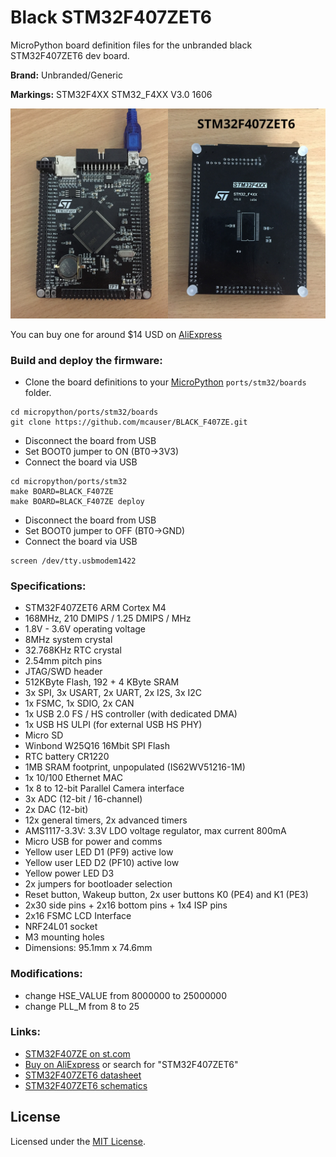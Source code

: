 # Black STM32F407ZET6

MicroPython board definition files for the unbranded black STM32F407ZET6 dev board.

**Brand:** Unbranded/Generic

**Markings:** STM32F4XX STM32_F4XX V3.0 1606

![board](docs/STM32F407ZET6.jpg)

You can buy one for around $14 USD on [AliExpress](https://www.aliexpress.com/item/Free-shipping-STM32F407ZET6-development-board-M4-STM32F4-core-board-arm-development-board-cortex-M4/32689262341.html)

### Build and deploy the firmware:

* Clone the board definitions to your [MicroPython](https://github.com/micropython/micropython) `ports/stm32/boards` folder.

```
cd micropython/ports/stm32/boards
git clone https://github.com/mcauser/BLACK_F407ZE.git
```

* Disconnect the board from USB
* Set BOOT0 jumper to ON (BT0->3V3)
* Connect the board via USB

```
cd micropython/ports/stm32
make BOARD=BLACK_F407ZE
make BOARD=BLACK_F407ZE deploy
```

* Disconnect the board from USB
* Set BOOT0 jumper to OFF (BT0->GND)
* Connect the board via USB

```
screen /dev/tty.usbmodem1422
```

### Specifications:

* STM32F407ZET6 ARM Cortex M4
* 168MHz, 210 DMIPS / 1.25 DMIPS / MHz
* 1.8V - 3.6V operating voltage
* 8MHz system crystal
* 32.768KHz RTC crystal
* 2.54mm pitch pins
* JTAG/SWD header
* 512KByte Flash, 192 + 4 KByte SRAM
* 3x SPI, 3x USART, 2x UART, 2x I2S, 3x I2C
* 1x FSMC, 1x SDIO, 2x CAN
* 1x USB 2.0 FS / HS controller (with dedicated DMA)
* 1x USB HS ULPI (for external USB HS PHY)
* Micro SD
* Winbond W25Q16 16Mbit SPI Flash
* RTC battery CR1220
* 1MB SRAM footprint, unpopulated (IS62WV51216-1M)
* 1x 10/100 Ethernet MAC
* 1x 8 to 12-bit Parallel Camera interface
* 3x ADC (12-bit / 16-channel)
* 2x DAC (12-bit)
* 12x general timers, 2x advanced timers
* AMS1117-3.3V: 3.3V LDO voltage regulator, max current 800mA
* Micro USB for power and comms
* Yellow user LED D1 (PF9) active low
* Yellow user LED D2 (PF10) active low
* Yellow power LED D3
* 2x jumpers for bootloader selection
* Reset button, Wakeup button, 2x user buttons K0 (PE4) and K1 (PE3)
* 2x30 side pins + 2x16 bottom pins + 1x4 ISP pins
* 2x16 FSMC LCD Interface
* NRF24L01 socket
* M3 mounting holes
* Dimensions: 95.1mm x 74.6mm

### Modifications:

* change HSE_VALUE from 8000000 to 25000000
* change PLL_M from 8 to 25

### Links:

* [STM32F407ZE on st.com](http://www.st.com/content/st_com/en/products/microcontrollers/stm32-32-bit-arm-cortex-mcus/stm32-high-performance-mcus/stm32f4-series/stm32f407-417/stm32f407ze.html)
* [Buy on AliExpress](https://www.aliexpress.com/item/Free-shipping-STM32F407ZET6-development-board-M4-STM32F4-core-board-arm-development-board-cortex-M4/32689262341.html) or search for "STM32F407ZET6"
* [STM32F407ZET6 datasheet](https://github.com/mcauser/BLACK_F407ZE/blob/master/docs/STM32F407ZET6_datasheet.pdf)
* [STM32F407ZET6 schematics](https://github.com/mcauser/BLACK_F407ZE/blob/master/docs/STM32F407ZET6_schematics.pdf)

## License

Licensed under the [MIT License](http://opensource.org/licenses/MIT).
